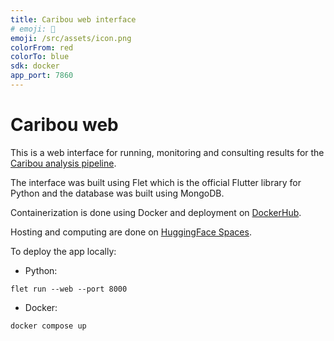 ```yaml
---
title: Caribou web interface
# emoji: 🐳
emoji: /src/assets/icon.png
colorFrom: red
colorTo: blue
sdk: docker
app_port: 7860
---
```


# Caribou web

This is a web interface for running, monitoring and consulting results for the [Caribou analysis pipeline](https://github.com/bioinfoUQAM/Caribou).

The interface was built using Flet which is the official Flutter library for Python and the database was built using MongoDB.

Containerization is done using Docker and deployment on [DockerHub](https://hub.docker.com/r/nicdemon/caribou-metagenomics).

Hosting and computing are done on [HuggingFace Spaces](https://huggingface.co/spaces/nicdemon/caribou-metagenomics).

To deploy the app locally:
* Python:
```
flet run --web --port 8000
```
* Docker:
```
docker compose up
```

<!-- 
https://docs.docker.com/guides/
https://huggingface.co/docs/hub/spaces-sdks-docker
 -->
